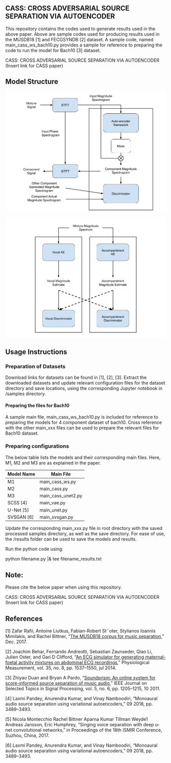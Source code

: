 ## CASS: CROSS ADVERSARIAL SOURCE SEPARATION VIA AUTOENCODER

This repository contains the codes used to generate results used in the above paper. Above are sample codes used for producing results used in the MUSDB18 [1] and FECGSYNDB [2] dataset. A sample code, named main_cass_ws_bach10.py provides a sample for reference to preparing the code to run the model for Bach10 [3] dataset.

CASS: CROSS ADVERSARIAL SOURCE SEPARATION VIA AUTOENCODER (Insert link for CASS paper)

## Model Structure

![alt text](https://github.com/ongyongzheng/cass/blob/master/yongz1.png "Framework of a single CASS component")

![alt text](https://github.com/ongyongzheng/cass/blob/master/yongz2.png "Framework of 2 CASS components")

## Usage Instructions

### Preparation of Datasets

Download links for datasets can be found in [1], [2], [3]. Extract the downloaded datasets and update relevant configuration files for the dataset directory and save locations, using the corresponding Jupyter notebook in /samples directory.

#### Preparing the files for Bach10

A sample main file, main_cass_ws_bach10.py is included for reference to preparing the models for 4 component dataset of bach10. Cross reference with the other main_xxx files can be used to prepare the relevant files for Bach10 dataset.

### Preparing configurations

The below table lists the models and their corresponding main files. Here, M1, M2 and M3 are as explained in the paper.

| Model Name    | Main File          |
| ------------- | ------------------ |
| M1            | main_cass_ws.py    |
| M2            | main_cass.py       |
| M3            | main_cass_unet2.py |
| SCSS [4]      | main_vae.py        |
| U-Net [5]     | main_unet.py       |
| SVSGAN [6]    | main_svsgan.py     |

Update the corresponding main_xxx.py file in root directory with the saved processed samples directory, as well as the save directory. For ease of use, the /results folder can be used to save the models and results.

Run the python code using:

python filename.py |& tee filename_results.txt

## Note:

Please cite the below paper when using this repository.

CASS: CROSS ADVERSARIAL SOURCE SEPARATION VIA AUTOENCODER (Insert link for CASS paper)

## References

[1] Zafar Rafii, Antoine Liutkus, Fabian-Robert St¨oter, Stylianos Ioannis Mimilakis, and Rachel Bittner, “[The MUSDB18 corpus for music separation](https://sigsep.github.io/datasets/musdb.html),” Dec. 2017.

[2] Joachim Behar, Fernando Andreotti, Sebastian Zaunseder, Qiao Li, Julien Oster, and Gari D Clifford, “[An ECG simulator for generating maternal-foetal activity mixtures on abdominal ECG recordings](https://github.com/fernandoandreotti/fecgsyn),” Physiological Measurement, vol. 35, no. 8, pp. 1537–1550, jul 2014.

[3] Zhiyao Duan and Bryan A Pardo, “[Soundprism: An online system for score-informed source separation of music audio](http://music.cs.northwestern.edu/data/Bach10_Dataset_Description.pdf),” IEEE Journal on Selected Topics in Signal Processing, vol. 5, no. 6, pp. 1205–1215, 10 2011.

[4] Laxmi Pandey, Anurendra Kumar, and Vinay Namboodiri, “Monoaural audio source separation using variational autoencoders,” 09 2018, pp. 3489–3493.

[5] Nicola Montecchio Rachel Bittner Aparna Kumar Tillman Weyde1 Andreas Jansson, Eric Humphrey, “Singing voice separation with deep u-net convolutional networks,” in Proceedings of the 18th ISMIR Conference, Suzhou, China, 2017.

[6] Laxmi Pandey, Anurendra Kumar, and Vinay Namboodiri, “Monoaural audio source separation using variational autoencoders,” 09 2018, pp. 3489–3493.